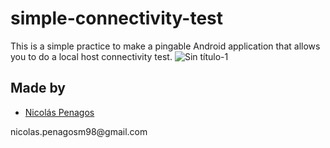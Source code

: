# simple-connectivity-test
This is a simple practice to make a pingable Android application that allows you to do a local host connectivity test.
![Sin título-1](https://user-images.githubusercontent.com/47872252/92912617-945bd100-f3ef-11ea-9b86-6e3d305b272a.png)
## Made by
  <ul>
  <li><div><a href="https://github.com/nicolaspenagos" title="Nicolas Penagos">Nicolás Penagos</a>   </div></li>
  </ul> 
     <p>   nicolas.penagosm98@gmail.com </p>


